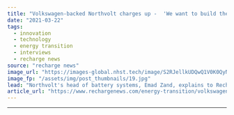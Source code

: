 ```yaml
---
title: "Volkswagen-backed Northvolt charges up -  'We want to build the world's greenest battery'"
date: "2021-03-22"
tags: 
  - innovation
  - technology
  - energy transition
  - interviews
  - recharge news
source: "recharge news"
image_url: "https://images-global.nhst.tech/image/S2RJellkUDQwQ1V0K0QyN0FpUEFrWEwzY2YxRU12Q2I3b3E5RzI0MTczUT0=/nhst/binary/5eddb3fadbd7420e0681927e0c50d135"
image_fp: "/assets/img/post_thumbnails/19.jpg"
lead: "Northvolt's head of battery systems, Emad Zand, explains to Recharge how the start-up plans to scale-up its storage systems production"
article_url: "https://www.rechargenews.com/energy-transition/volkswagen-backed-northvolt-charges-up-we-want-to-build-the-worlds-greenest-battery/2-1-983526"
---
```


---
